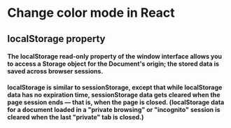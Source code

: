 # Change color mode in React

## localStorage property
#### The localStorage read-only property of the window interface allows you to access a Storage object for the Document's origin; the stored data is saved across browser sessions.

#### localStorage is similar to sessionStorage, except that while localStorage data has no expiration time, sessionStorage data gets cleared when the page session ends — that is, when the page is closed. (localStorage data for a document loaded in a "private browsing" or "incognito" session is cleared when the last "private" tab is closed.)


